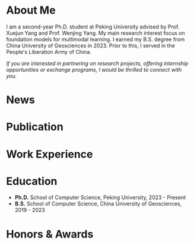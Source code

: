 # About Me
I am a second-year Ph.D. student at Peking University advised by Prof. Xuejun Yang and Prof. Wenjing Yang. My main research interest focus on foundation models for multimodal learning. I earned my B.S. degree from China University of Geosciences in 2023. Prior to this, I served in the People's Liberation Army of China.

*If you are interested in partnering on research projects, offering internship opportunities or exchange programs, I would be thrilled to connect with you.*

# News

# Publication

# Work Experience

# Education
- **Ph.D.** School of Computer Science, Peking University, 2023 - Present
- **B.S.** School of Computer Science, China University of Geosciences, 2019 - 2023

# Honors & Awards